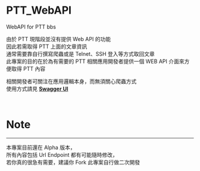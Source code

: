 # PTT_WebAPI
WebAPI for PTT bbs

由於 PTT 現階段並沒有提供 Web API 的功能  
因此若需取得 PTT 上面的文章資訊  
通常需要靠自行撰寫爬蟲或是 Telnet、SSH 登入等方式取回文章  
此專案的目的在於為有需要的 PTT 相關應用開發者提供一個 WEB API 介面來方便取得 PTT 內容

相關開發者可關注在應用邏輯本身，而無須關心爬蟲方式  
使用方式請見 **[Swagger UI](https://ptt-webapi-ciqjdh7yiq-de.a.run.app)**

<br>

# Note
---
本專案目前還在 Alpha 版本，  
所有內容包括 Url Endpoint 都有可能隨時修改，  
若你真的很急有需要，建議你 Fork 此專案自行做二次開發  
